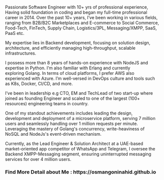 Passionate Software Engineer with 10+ yrs of professional experience, Having solid foundation in coding and began my full-time professional career in 2014. 
Over the past 10+ years, I’ve been working in various fields, ranging from B2B/B2C Marketplaces and E-commerce to Social Commerce, Food-Tech, FinTech, Supply Chain, Logistics/3PL, Messaging/XMPP, SaaS, PaaS etc.

My expertise lies in Backend development, focusing on solution design, architecture, and efficiently managing high-throughput, scalable infrastructures. 

I possess more than 8 years of hands-on experience with NodeJS and expertise in Python. I’m also familiar with Erlang and currently exploring Golang. In terms of cloud platforms, I prefer AWS also experienced with Azure. I’m well-versed in DevOps culture and tools such as K8s, Docker, CI/CD, and more.

I’ve been in leadership e.g CTO, EM and TechLead of two start-up where joined as founding Engineer and scaled to one of the largest (100+ resources) engineering teams in country. 

One of my standout achievements includes leading the design, development and deployment of a microservice platform, serving 7 million users and seamlessly handling over 1 million requests per minute. Leveraging the mastery of Golang's concurrency, write-heaviness of NoSQL and NodeJs's event-driven mechanism.

Currently, as the Lead Engineer & Solution Architect at a UAE-based market-oriented app competitor of WhatsApp and Telegram, I oversee the Backend XMPP-Messaging segment, ensuring uninterrupted messaging services for over 4 million users.

<h3 align="left">Find More Detail about Me : https://osmangoninahid.github.io </h3>
